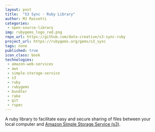```yaml
---
layout: post
title:  "S3 Sync - Ruby Library"
author: MJ Rossetti
categories:
 - open-source-library
img: rubygems_logo_red.png
repo_url: https://github.com/data-creative/s3-sync-ruby
project_url: https://rubygems.org/gems/s3_sync
tags: none
published: true
icon_class: book
technologies:
 - amazon-web-services
 - aws
 - simple-storage-service
 - s3
 - ruby
 - rubygems
 - bundler
 - rake
 - git
 - rspec
---
```


A ruby library to facilitate easy and secure sharing of files between your local computer and [Amazon Simple Storage Service (s3)](http://aws.amazon.com/s3/).
